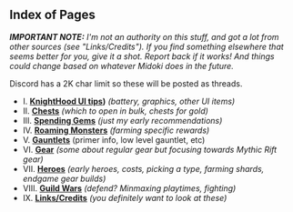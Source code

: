 ## Index of Pages

***IMPORTANT NOTE:*** *I'm not an authority on this stuff, and got a lot from other sources (see "Links/Credits"). If you find something elsewhere that seems better for you, give it a shot. Report back if it works! And things could change based on whatever Midoki does in the future.*

Discord has a 2K char limit so these will be posted as threads.

* I. **[KnightHood UI tips](./1-UI-tips.md))** *(battery, graphics, other UI items)*
* II. **[Chests]()** *(which to open in bulk, chests for gold)*
* III. **[Spending Gems]()** *(just my early recommendations)*
* IV. **[Roaming Monsters]()** *(farming specific rewards)*
* V. **[Gauntlets]()** (primer info, low level gauntlet, etc)
* VI. **[Gear]()** *(some about regular gear but focusing towards Mythic Rift gear)*
* VII. **[Heroes]()** *(early heroes, costs, picking a type, farming shards, endgame gear builds)*
* VIII. **[Guild Wars]()** *(defend? Minmaxing playtimes, fighting)*
* IX. **[Links/Credits]()** *(you definitely want to look at these)*